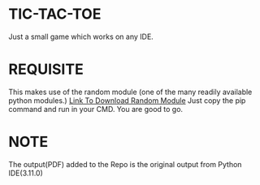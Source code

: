 # TIC-TAC-TOE
Just a small game which works on any IDE.

# REQUISITE
This makes use of the random module (one of the many readily available python modules.)
[Link To Download Random Module](https://pypi.org/project/random2/)
Just copy the pip command and run in your CMD. You are good to go.

# NOTE
The output(PDF) added to the Repo is the original output from Python IDE(3.11.0)

